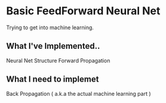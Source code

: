 # Basic FeedForward Neural Net

Trying to get into machine learning. 

## What I've Implemented..

Neural Net Structure
Forward Propagation

## What I need to implemet

Back Propagation ( a.k.a the actual machine learning part )

